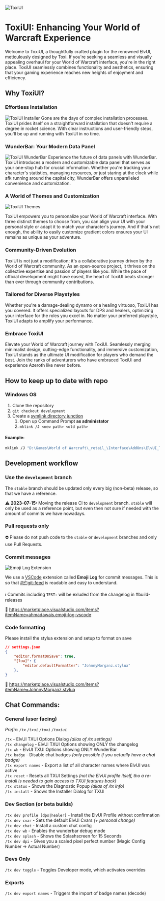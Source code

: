 
![ToxiUI](https://i.imgur.com/S5a4FCi.png)
# ToxiUI: Enhancing Your World of Warcraft Experience
Welcome to ToxiUI, a thoughtfully crafted plugin for the renowned ElvUI, meticulously designed by Toxi. If you're seeking a seamless and visually appealing overhaul for your World of Warcraft interface, you're in the right place. ToxiUI seamlessly combines functionality and aesthetics, ensuring that your gaming experience reaches new heights of enjoyment and efficiency.

## Why ToxiUI?
### Effortless Installation
![ToxiUI Installer](https://i.imgur.com/SmPHcOb.png)
Gone are the days of complex installation processes. ToxiUI prides itself on a straightforward installation that doesn't require a degree in rocket science. With clear instructions and user-friendly steps, you'll be up and running with ToxiUI in no time.

### WunderBar: Your Modern Data Panel
![ToxiUI WunderBar](https://i.imgur.com/SopBA5h.png)
Experience the future of data panels with WunderBar. ToxiUI introduces a modern and customizable data panel that serves as your one-stop hub for crucial information. Whether you're tracking your character's statistics, managing resources, or just staring at the clock while afk running around the capital city, WunderBar offers unparalleled convenience and customization.

### A World of Themes and Customization
![ToxiUI Themes](https://github.com/Toxicom/toxiui/assets/69549795/c07fb1ee-d988-4a06-9654-dfe033a2646c)

ToxiUI empowers you to personalize your World of Warcraft interface. With three distinct themes to choose from, you can align your UI with your personal style or adapt it to match your character's journey. And if that's not enough, the ability to easily customize gradient colors ensures your UI remains as unique as your adventure.

### Community-Driven Evolution
ToxiUI is not just a modification; it's a collaborative journey driven by the World of Warcraft community. As an open-source project, it thrives on the collective expertise and passion of players like you. While the pace of official development might have eased, the heart of ToxiUI beats stronger than ever through community contributions.

### Tailored for Diverse Playstyles
Whether you're a damage-dealing dynamo or a healing virtuoso, ToxiUI has you covered. It offers specialized layouts for DPS and healers, optimizing your interface for the roles you excel in. No matter your preferred playstyle, ToxiUI adapts to amplify your performance.

### Embrace ToxiUI
Elevate your World of Warcraft journey with ToxiUI. Seamlessly merging minimalist design, cutting-edge functionality, and immersive customization, ToxiUI stands as the ultimate UI modification for players who demand the best. Join the ranks of adventurers who have embraced ToxiUI and experience Azeroth like never before.

## How to keep up to date with repo
### Windows OS
1. Clone the repository
2. `git checkout development`
3. Create a [symlink directory junction](https://www.howtogeek.com/howto/16226/complete-guide-to-symbolic-links-symlinks-on-windows-or-linux/)
    1. Open up Command Prompt **as administator**
    2. `mklink /J <new path> <old path>`

#### Example:
```sh
mklink /J "D:\Games\World of Warcraft\_retail_\Interface\AddOns\ElvUI_ToxiUI\" C:\Users\Toxi\Documents\GitHub\toxiui
```


## Development workflow
### Use the `development` branch
The `stable` branch should be updated only every big (non-beta) release, so that we have a reference.

⚠️ **2023-07-15:** Moving the release CI to `development` branch. `stable` will only be used as a reference point, but even then not sure if needed with the amount of commits we have nowadays.

### Pull requests only
⛔️ Please do not push code to the `stable` or `development` branches and only use Pull Requests.

### Commit messages
![Emoji Log Extension](https://i.imgur.com/wfC95MH.png)

We use a [VSCode](https://code.visualstudio.com/) extension called **Emoji Log** for commit messages.
This is so that [#📦git-feed](https://discord.com/channels/769550106948141086/797585103278571551) is readable and easy to understand.

ℹ️ Commits including `TEST:` will be exluded from the changelog in #build-releases

🔗 https://marketplace.visualstudio.com/items?itemName=ahmadawais.emoji-log-vscode

### Code formatting
Please install the stylua extension and setup to format on save

```json
// settings.json
{
    "editor.formatOnSave": true,
    "[lua]": {
        "editor.defaultFormatter": "JohnnyMorganz.stylua"
    },
}
```

🔗 https://marketplace.visualstudio.com/items?itemName=JohnnyMorganz.stylua

## Chat Commands:

### General (user facing)

_Prefix: `/tx` `/txui` `/toxi` `/toxiui`_

`/tx` - ElvUI TXUI Options Dialog _(alias of /tx settings)_<br>
`/tx changelog` - ElvUI TXUI Options showing ONLY the changelog<br>
`/tx wb` - ElvUI TXUI Options showing ONLY WunderBar<br>
`/tx badge` - Disable chat badges _(only possible if you actually have a chat badge)_<br>
`/tx export names` - Export a list of all character names where ElvUI was active<br>
`/tx reset` - Resets all TXUI Settings _(not the ElvUI profile itself, tho a re-install is needed to gain access to TXUI features back)_<br>
`/tx status` - Shows the Diagnostic Popup _(alias of /tx info)_<br>
`/tx install` - Shows the Installer Dialog for TXUI

### Dev Section (or beta builds)

`/tx dev profile [dps|healer]` - Install the ElvUI Profile without confirmation<br>
`/tx dev cvar` - Sets the default ElvUI Cvars _(+ personal change)_<br>
`/tx dev chat` - Install a custom chat config<br>
`/tx dev wb` - Enables the wunderbar debug mode<br>
`/tx dev splash` - Shows the Splashscreen for 15 Seconds<br>
`/tx dev dpi` - Gives you a scaled pixel perfect number (Magic Config Number -> Actual Number)

### Devs Only

`/tx dev toggle` - Toggles Developer mode, which activates overrides<br>

### Exports

`/tx dev export names` - Triggers the import of badge names (decode)
